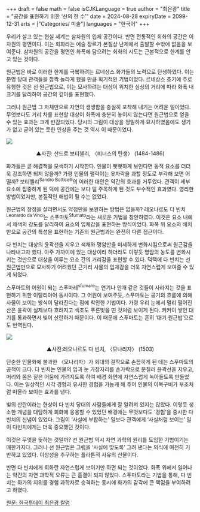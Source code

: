 +++
draft = false
math = false
isCJKLanguage = true
author = "최은광"
title = "공간을 표현하기 위한 ‘신의 한 수’"
date = 2024-08-28
expiryDate = 2099-12-31
arts = ["Categories/ 미술"]
languages = "한국어"
+++

우리가 살고 있는 현실 세계는 삼차원의 입체 공간이다. 반면 전통적인 회화의 공간은 이차원의 평면이다. 이는 회화라는 예술 장르가 본질상 난제에서 출발할 수밖에 없음을 보여준다. 삼차원의 공간을 평면인 화폭에 담으려는 회화의 시도는 근본적으로 한계를 안고 있는 것이다.

원근법은 바로 이러한 한계를 극복하려는 르네상스 화가들의 노력으로 탄생하였다. 이는 분명 당대 관객들을 깜짝 놀라게 했을 만큼 획기적인 기법이었다. 르네상스 초기에 주로 유행한 것은 선 원근법으로, 이는 묘사하려는 대상이 위치한 심상의 거리에 따라 화폭 내 크기를 달리하여 공간의 깊이를 표현했다.

그러나 원근법 그 자체만으로 자연의 생생함을 충실히 포착해 내기는 어려운 일이었다. 무엇보다도 거리 차를 표현할 대상이 화폭에 충분히 놓이지 않는다면 원근법으로 얻을 수 있는 효과는 크게 반감되었다. 당시의 그림이 대상을 정밀하게 묘사하였음에도 생기가 없고 굳어 있는 듯한 인상을 주는 것 역시 이 때문이었다.

![](https://cdn.hantoday.net/news/photo/202408/44081_53008_2832.jpg)
<center>▲사진: 산드로 보티첼리, 〈비너스의 탄생〉 (1484-1486)</center>

화가들은 곧 해결책을 모색하기 시작한다. 인물이 뻣뻣하게 보인다면 동적 요소를 더더욱 강조하면 되지 않을까? 가령 인물의 펄럭이는 옷자락을 과할 정도로 부각해 보면 어떨까? 보티첼리<sup>Sandro Botticelli</sup>의 이러한 대안은 약간의 효과를 거두었다. 관객이 세부 요소에 집중하게 된 덕에 공간에는 보다 덜 주목하게 된 것도 부수적인 효과였다. 영리한 방법이었지만, 본질적인 해법이 될 수는 없었다.

원근법의 장점을 살리면서도 약점만을 보완하는 방법은 없을까? 레오나르도 다 빈치<sup>Leonardo da Vinci</sup>는 스푸마토<sup>Sfumato</sup>라는 새로운 기법을 창안하였다. 이것은 요소 내에서 채색의 강도를 달리하여 요소의 입체감을 표현하는 방식이었다. 화폭 위 요소의 배치만으로 공간의 특성을 표현하는 기존의 원근법과는 완전히 다른 접근이다.

다 빈치는 대상의 윤곽선을 지우고 색채와 명암만을 미세하게 변화시킴으로써 원근감을 나타내고자 했다. 아주 가까이에 있는 대상이라 하더라도 이렇듯 명암의 농도를 변화시키는 것만으로 대상을 이루는 요소 간의 거리감을 표현할 수 있다. 덕택에 다 빈치는 선 원근법만으로 묘사하기 어려웠던 근거리 사물의 입체감을 더욱 자연스럽게 보여줄 수 있게 되었다.

스푸마토의 어원이 되는 스푸마레<sup>sfumare</sup>는 연기나 안개 같은 것들이 사라지는 것을 표현하기 위한 이탈리아어 동사이다. 그 어원이 보여주듯, 스푸마토는 공기의 흐름에 의해 사물이 보이는 방식이 달라진다는 점에 착안한 기법이다. 가령 우리 눈에서 멀리 떨어진 산은 윤곽이 실제보다 흐려지고 색조도 푸른빛을 띤 것처럼 보이게 된다. 켜켜이 쌓인 대기를 통과하면서 빛이 산란하기 때문이다. 이 때문에 스푸마토는 흔히 ‘대기 원근법’으로도 번역된다.

![](https://cdn.hantoday.net/news/photo/202408/44081_53009_313.jpg)
<center>▲사진:레오나르도 다 빈치, 〈모나리자〉 (1503)</center>

단순한 인물화에 불과한 〈모나리자〉가 희대의 걸작으로 손꼽히게 된 데는 스푸마토의 공적이 크다. 다 빈치는 인물의 입과 눈 가장자리를 손가락으로 문질러 윤곽선을 지우고, 머리와 몸은 짙은 어둠에 가려지도록 하여 배경 화면에 자연스럽게 녹아들도록 만들었다. 이는 일상적인 시각 경험과 유사한 경험을 가능케 해 주어 인물의 이목구비가 부조처럼 떠올라 보이는 효과를 낸다.

빛의 산란이라는 현상이 다 빈치 당대의 사람들에게 잘 알려져 있지는 않았다. 이렇듯 생소한 개념을 대담하게 회화에 응용할 수 있었던 배경에는 무엇보다도 ‘경험’을 중시한 다 빈치의 신념이 있었다. 그림이 ‘사실에 부합하는’ 일보다 관객에게 ‘사실처럼 보이는’ 일이 다빈치에게는 더욱 중요했던 것이다.

이것은 무엇을 뜻하는 것일까? 선 원근법 역시 자연 과학의 원리를 도입한 기법이기는 매한가지다. 그러나 선 원근법은 그림을 ‘사실에 맞도록’ 그려 낸다는 의식에 여전히 기반하고 있었다. 이상성을 추구하는 플라톤적 사유의 산물이다.

반면 다 빈치에게 회화란 자연스럽게 보이기만 하면 되는 것이었다. 화폭 위에서 일어나는 약간의 자연 과학적 오류는 큰 흠결이 되지 않았다. 스푸마토라는 기법을 통해, 다 빈치는 화가의 지위를 경험 과학자로 승격하는 동시에 화가의 감각에 큰 책임을 부여하려고 하였다.

<a href="https://www.hantoday.net/news/articleView.html?idxno=44081" target="_blank" rel="noopener noreferrer">원문: 한국투데이 최은광 칼럼</a>